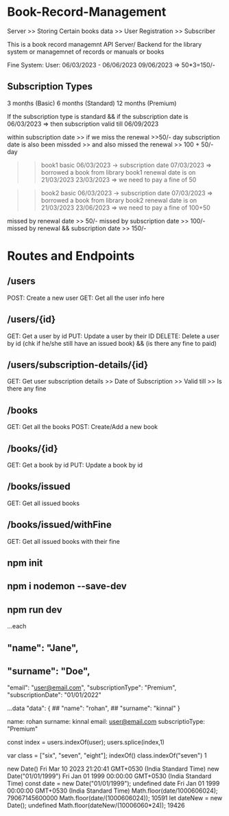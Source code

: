 # Book-Record-Management

Server >> Storing Certain books data
       >> User Registration
       >> Subscriber

This is a book record managemnt API Server/ Backend for the library system or managemnet of records or manuals or books

Fine System:
User: 06/03/2023 - 06/06/2023
09/06/2023 => 50*3=150/-


## Subscription Types
3 months (Basic)
6 months (Standard)
12 months (Premium)

If the subscription type is standard && if the subscription date is 06/03/2023
=> then subscription valid till 06/09/2023

within subscription date >> if we miss the renewal >>50/- day
subscription date is also been missded >> and also missed the renewal >> 100 + 50/- day


>> book1
>> basic
>> 06/03/2023 -> subscription date
>> 07/03/2023 => borrowed a book from library
>> book1 renewal date is on 21/03/2023
>> 23/03/2023 => we need to pay a fine of 50


>> book2
>> basic
>> 06/03/2023 -> subscription date
>> 07/03/2023 => borrowed a book from library
>> book2 renewal date is on 21/03/2023
>> 23/06/2023 => we need to pay a fine of 100+50


missed by renewal date >> 50/-
missed by subscription date >> 100/-
missed by renewal && subscription date >> 150/-





# Routes and Endpoints

## /users
POST: Create a new user
GET: Get all the user info here

## /users/{id}
GET: Get a user by id
PUT: Update a user by their ID
DELETE: Delete a user by id (chk if he/she still have an issued book) && (is there any fine to paid)

## /users/subscription-details/{id}
GET: Get user subscription details
        >> Date of Subscription
        >> Valid till
        >> Is there any fine

## /books
GET: Get all the books
POST: Create/Add a new book

## /books/{id}
GET: Get a book by id
PUT: Update a book by id

## /books/issued
GET: Get all issued books

## /books/issued/withFine
GET: Get all issued books with their fine




## npm init
## npm i nodemon --save-dev
## npm run dev

...each 
## "name": "Jane", 
## "surname": "Doe", 
"email": "user@email.com", 
"subscriptionType": "Premium", 
"subscriptionDate": "01/01/2022"

...data "data": { 
        ## "name": "rohan", 
        ## "surname": "kinnal"
         }

name: rohan 
surname: kinnal 
email: user@email.com 
subscriptioType: "Premium"

const index = users.indexOf(user); users.splice(index,1)

var class = ["six", "seven", "eight"]; indexOf() class.indexOf("seven") 1

new Date() 
Fri Mar 10 2023 21:20:41 GMT+0530 (India Standard Time) 
new Date("01/01/1999") 
Fri Jan 01 1999 00:00:00 GMT+0530 (India Standard Time) 
const date = new Date("01/01/1999"); 
undefined 
date
Fri Jan 01 1999 00:00:00 GMT+0530 (India Standard Time) 
Math.floor(date/1000606024); 
79067145600000 
Math.floor(date/(1000606024)); 
10591 
let dateNew = new Date(); 
undefined 
Math.floor(dateNew/(10006060*24)); 
19426